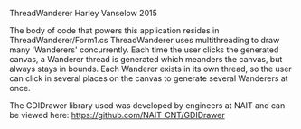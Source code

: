 ThreadWanderer 
Harley Vanselow 2015

The body of code that powers this application resides in ThreadWanderer/Form1.cs
ThreadWanderer uses multithreading to draw many 'Wanderers' concurrently.
Each time the user clicks the generated canvas, a Wanderer thread is generated which meanders the 
canvas, but always stays in bounds. Each Wanderer exists in its own thread, so the user can click in several places
on the canvas to generate several Wanderers at once.

The GDIDrawer library used was developed by engineers at NAIT and can be viewed here: https://github.com/NAIT-CNT/GDIDrawer
